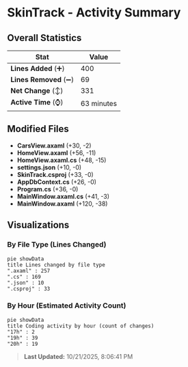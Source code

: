# SkinTrack - Activity Summary 

## Overall Statistics

| Stat                   | Value                                                             |
| ---------------------- | ----------------------------------------------------------------- |
| **Lines Added** (➕)   | 400                                          |
| **Lines Removed** (➖) | 69                                        |
| **Net Change** (↕)    | 331                |
| **Active Time** (⌚)   | 63 minutes |


## Modified Files
- **CarsView.axaml** (+30, -2)
- **HomeView.axaml** (+56, -11)
- **HomeView.axaml.cs** (+48, -15)
- **settings.json** (+10, -0)
- **SkinTrack.csproj** (+33, -0)
- **AppDbContext.cs** (+26, -0)
- **Program.cs** (+36, -0)
- **MainWindow.axaml.cs** (+41, -3)
- **MainWindow.axaml** (+120, -38)

## Visualizations

### By File Type (Lines Changed)

```mermaid
pie showData
title Lines changed by file type
".axaml" : 257
".cs" : 169
".json" : 10
".csproj" : 33
```

### By Hour (Estimated Activity Count)

```mermaid
pie showData
title Coding activity by hour (count of changes)
"17h" : 2
"19h" : 39
"20h" : 19
```


> **Last Updated:** 10/21/2025, 8:06:41 PM